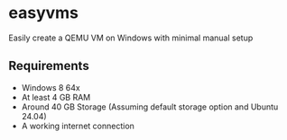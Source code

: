 # easyvms
Easily create a QEMU VM on Windows with minimal manual setup

## Requirements
- Windows 8 64x
- At least 4 GB RAM
- Around 40 GB Storage (Assuming default storage option and Ubuntu 24.04)
- A working internet connection
